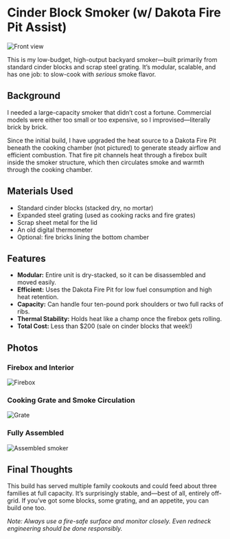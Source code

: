# Cinder Block Smoker (w/ Dakota Fire Pit Assist)

![Front view](images/20230917_190032.jpg)

This is my low-budget, high-output backyard smoker—built primarily from standard cinder blocks and scrap steel grating. It’s modular, scalable, and has one job: to slow-cook with *serious* smoke flavor.

## Background

I needed a large-capacity smoker that didn’t cost a fortune. Commercial models were either too small or too expensive, so I improvised—literally brick by brick.

Since the initial build, I have upgraded the heat source to a Dakota Fire Pit beneath the cooking chamber (not pictured) to generate steady airflow and efficient combustion. That fire pit channels heat through a firebox built inside the smoker structure, which then circulates smoke and warmth through the cooking chamber.

## Materials Used

- Standard cinder blocks (stacked dry, no mortar)
- Expanded steel grating (used as cooking racks and fire grates)
- Scrap sheet metal for the lid
- An old digital thermometer
- Optional: fire bricks lining the bottom chamber

## Features

- **Modular:** Entire unit is dry-stacked, so it can be disassembled and moved easily.
- **Efficient:** Uses the Dakota Fire Pit for low fuel consumption and high heat retention.
- **Capacity:** Can handle four ten-pound pork shoulders or two full racks of ribs.
- **Thermal Stability:** Holds heat like a champ once the firebox gets rolling.
- **Total Cost:** Less than $200 (sale on cinder blocks that week!)

## Photos

### Firebox and Interior
![Firebox](images/20230919_170334.jpg)

### Cooking Grate and Smoke Circulation
![Grate](images/20230919_172216.jpg)

### Fully Assembled
![Assembled smoker](images/20230917_190032.jpg)

## Final Thoughts

This build has served multiple family cookouts and could feed about three families at full capacity. It’s surprisingly stable, and—best of all, entirely off-grid. If you’ve got some blocks, some grating, and an appetite, you can build one too.

*Note: Always use a fire-safe surface and monitor closely. Even redneck engineering should be done responsibly.*

